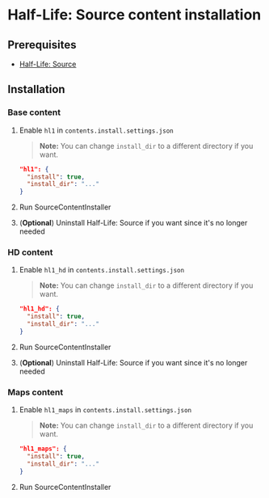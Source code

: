 # Half-Life: Source content installation

## Prerequisites

- [Half-Life: Source](../../../game-installation/game-installation/half-life-source.md)

## Installation

### Base content

1. Enable `hl1` in `contents.install.settings.json`

   > **Note:** You can change `install_dir` to a different directory if you want.

   ```json
   "hl1": {
     "install": true,
     "install_dir": "..."
   }
   ```

2. Run SourceContentInstaller
3. (**Optional**) Uninstall Half-Life: Source if you want since it's no longer needed

### HD content

1. Enable `hl1_hd` in `contents.install.settings.json`

   > **Note:** You can change `install_dir` to a different directory if you want.

   ```json
   "hl1_hd": {
     "install": true,
     "install_dir": "..."
   }
   ```

2. Run SourceContentInstaller
3. (**Optional**) Uninstall Half-Life: Source if you want since it's no longer needed

### Maps content

1. Enable `hl1_maps` in `contents.install.settings.json`

   > **Note:** You can change `install_dir` to a different directory if you want.

   ```json
   "hl1_maps": {
     "install": true,
     "install_dir": "..."
   }
   ```

2. Run SourceContentInstaller
